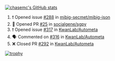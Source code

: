 [![chasemc's GitHub stats](https://github-readme-stats.vercel.app/api?username=chasemc)](https://github.com/anuraghazra/github-readme-stats)


<!--START_SECTION:activity-->
1. ❗️ Opened issue [#288](https://github.com/mibig-secmet/mibig-json/issues/288) in [mibig-secmet/mibig-json](https://github.com/mibig-secmet/mibig-json)
2. 💪 Opened PR [#25](https://github.com/socialgene/sgpy/pull/25) in [socialgene/sgpy](https://github.com/socialgene/sgpy)
3. ❗️ Opened issue [#317](https://github.com/KwanLab/Autometa/issues/317) in [KwanLab/Autometa](https://github.com/KwanLab/Autometa)
4. 🗣 Commented on [#316](https://github.com/KwanLab/Autometa/issues/316) in [KwanLab/Autometa](https://github.com/KwanLab/Autometa)
5. ❌ Closed PR [#292](https://github.com/KwanLab/Autometa/pull/292) in [KwanLab/Autometa](https://github.com/KwanLab/Autometa)
<!--END_SECTION:activity-->
[![trophy](https://github-profile-trophy.vercel.app/?username=chasemc)](https://github.com/ryo-ma/github-profile-trophy)

